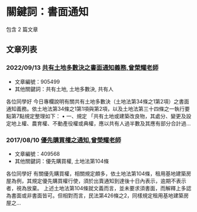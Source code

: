 # 關鍵詞：書面通知

包含 2 篇文章

## 文章列表

### 2022/09/13 [共有土地多數決之書面通知義務,曾榮耀老師](../../articles/905499_%E5%85%B1%E6%9C%89%E5%9C%9F%E5%9C%B0%E5%A4%9A%E6%95%B8%E6%B1%BA%E4%B9%8B%E6%9B%B8%E9%9D%A2%E9%80%9A%E7%9F%A5%E7%BE%A9%E5%8B%99%2C%E6%9B%BE%E6%A6%AE%E8%80%80%E8%80%81%E5%B8%AB.md)
- 文章編號：905499
- 其他關鍵詞：共有土地, 土地多數決, 共有人

各位同學好 今日專欄說明有關共有土地多數決（土地法第34條之1第2項）之書面通知義務。依土地法第34條之1第1項與第2項，以及土地法第三十四條之一執行要點第7點規定整理如下： • 一、規定 「共有土地或建築改良物，其處分、變更及設定地上權、農育權、不動產役權或典權，應以共有人過半數及其應有部分合計過...

### 2017/08/10 [優先購買權之通知,曾榮耀老師](../../articles/409568_%E5%84%AA%E5%85%88%E8%B3%BC%E8%B2%B7%E6%AC%8A%E4%B9%8B%E9%80%9A%E7%9F%A5%2C%E6%9B%BE%E6%A6%AE%E8%80%80%E8%80%81%E5%B8%AB.md)
- 文章編號：409568
- 其他關鍵詞：優先購買權, 土地法第104條

各位同學好 有關優先購買權，相關規定頗多，依土地法第104條，租用基地建築房屋為例，其規定優先購買權行使，須於出賣通知到達後十日內表示，逾期不表示者，視為放棄。 上述土地法第104條就文義而言，並未要求須書面，而解釋上多認為書面或非書面皆可。但相對而言，民法第426條之2，同樣規定租用基地建築房屋之...
